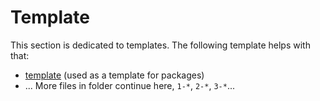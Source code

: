 # Template

This section is dedicated to templates. The following template helps with that:

- [template](./1-template.md) (used as a template for packages)
- ... More files in folder continue here, `1-*`, `2-*`, `3-*`...
